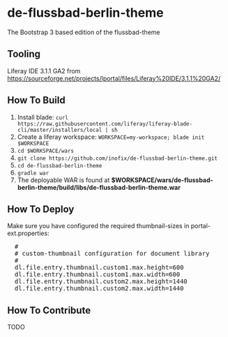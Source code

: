 # de-flussbad-berlin-theme

The Bootstrap 3 based edition of the flussbad-theme

## Tooling

Liferay IDE 3.1.1 GA2 from https://sourceforge.net/projects/lportal/files/Liferay%20IDE/3.1.1%20GA2/

## How To Build

1. Install blade: `curl https://raw.githubusercontent.com/liferay/liferay-blade-cli/master/installers/local | sh`
1. Create a liferay workspace: `WORKSPACE=my-workspace; blade init $WORKSPACE`
1. `cd $WORKSPACE/wars`
1. `git clone https://github.com/inofix/de-flussbad-berlin-theme.git`
1. `cd de-flussbad-berlin-theme`
1. `gradle war`
1. The deployable WAR is found at **$WORKSPACE/wars/de-flussbad-berlin-theme/build/libs/de-flussbad-berlin-theme.war**

## How To Deploy

Make sure you have configured the required thumbnail-sizes in portal-ext.properties: 

<pre>
  #
  # custom-thumbnail configuration for document library
  #
  dl.file.entry.thumbnail.custom1.max.height=600
  dl.file.entry.thumbnail.custom1.max.width=600
  dl.file.entry.thumbnail.custom2.max.height=1440
  dl.file.entry.thumbnail.custom2.max.width=1440
</pre>

## How To Contribute

TODO

